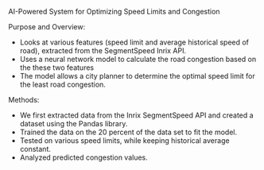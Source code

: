 AI-Powered System for Optimizing Speed Limits and Congestion

Purpose and Overview:
- Looks at various features (speed limit and average historical speed of road), extracted from the SegmentSpeed Inrix API. 
- Uses a neural network model to calculate the road congestion based on the these two features
- The model allows a city planner to determine the optimal speed limit for the least road congestion.

Methods:
- We first extracted data from the Inrix SegmentSpeed API and created a dataset using the Pandas library. 
- Trained the data on the 20 percent of the data set to fit the model.
- Tested on various speed limits, while keeping historical average constant.
- Analyzed predicted congestion values.


